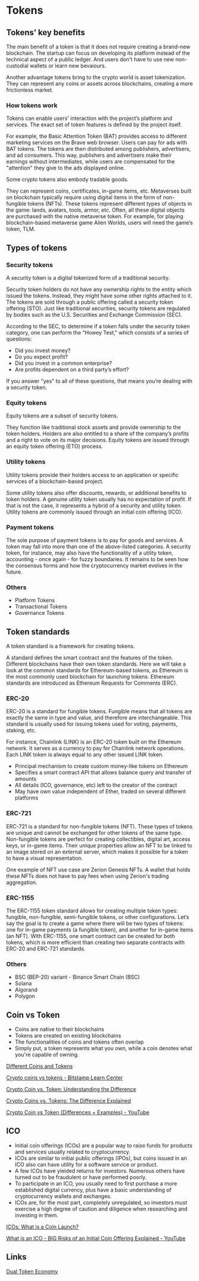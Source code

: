 # Tokens

## Tokens’ key benefits

The main benefit of a token is that it does not require creating a brand-new blockchain. The startup can focus on developing its platform instead of the technical aspect of a public ledger. And users don't have to use new non-custodial wallets or learn new bevaiours.

Another advantage tokens bring to the crypto world is asset tokenization. They can represent any coins or assets across blockchains, creating a more frictionless market.

### How tokens work

Tokens can enable users' interaction with the project’s platform and services. The exact set of token features is defined by the project itself.

For example, the Basic Attention Token (BAT) provides access to different marketing services on the Brave web browser. Users can pay for ads with BAT tokens. The tokens are then distributed among publishers, advertisers, and ad consumers. This way, publishers and advertisers make their earnings without intermediates, while users are compensated for the "attention" they give to the ads displayed online.

Some crypto tokens also embody tradable goods.

They can represent coins, certificates, in-game items, etc. Metaverses built on blockchain typically require using digital items in the form of non-fungible tokens (NFTs). These tokens represent different types of objects in the game: lands, avatars, tools, armor, etc. Often, all these digital objects are purchased with the native metaverse token. For example, for playing blockchain-based metaverse game Alien Worlds, users will need the game’s token, TLM.

## Types of tokens

### Security tokens

A security token is a digital tokenized form of a traditional security.

Security token holders do not have any ownership rights to the entity which issued the tokens. Instead, they might have some other rights attached to it. The tokens are sold through a public offering called a security token offering (STO). Just like traditional securities, security tokens are regulated by bodies such as the U.S. Securities and Exchange Commission (SEC).

According to the SEC, to determine if a token falls under the security token category, one can perform the "Howey Test," which consists of a series of questions:

- Did you invest money?
- Do you expect profit?
- Did you invest in a common enterprise?
- Are profits dependent on a third party’s effort?

If you answer "yes" to all of these questions, that means you’re dealing with a security token.

### Equity tokens

Equity tokens are a subset of security tokens.

They function like traditional stock assets and provide ownership to the token holders. Holders are also entitled to a share of the company’s profits and a right to vote on its major decisions. Equity tokens are issued through an equity token offering (ETO) process.

### Utility tokens

Utility tokens provide their holders access to an application or specific services of a blockchain-based project.

Some utility tokens also offer discounts, rewards, or additional benefits to token holders. A genuine utility token usually has no expectation of profit. If that is not the case, it represents a hybrid of a security and utility token. Utility tokens are commonly issued through an initial coin offering (ICO).

### Payment tokens

The sole purpose of payment tokens is to pay for goods and services. A token may fall into more than one of the above-listed categories. A security token, for instance, may also have the functionality of a utility token, accounting - once again - for fuzzy boundaries. It remains to be seen how the consensus forms and how the cryptocurrency market evolves in the future.

### Others

- Platform Tokens
- Transactional Tokens
- Governance Tokens

## Token standards

A token standard is a framework for creating tokens.

A standard defines the smart contract and the features of the token. Different blockchains have their own token standards. Here we will take a look at the common standards for Ethereum-based tokens, as Ethereum is the most commonly used blockchain for launching tokens. Ethereum standards are introduced as Ethereum Requests for Comments (ERC).

### ERC-20

ERC-20 is a standard for fungible tokens. Fungible means that all tokens are exactly the same in type and value, and therefore are interchangeable. This standard is usually used for issuing tokens used for voting, payments, staking, etc.

For instance, Chainlink (LINK) is an ERC-20 token built on the Ethereum network. It serves as a currency to pay for Chainlink network operations. Each LINK token is always equal to any other issued LINK token.

- Principal mechanism to create custom money-like tokens on Ethereum
- Specifies a smart contract API that allows balance query and transfer of amounts
- All details (ICO, governance, etc) left to the creator of the contract
- May have own value independent of Ether, traded on several different platforms

### ERC-721

ERC-721 is a standard for non-fungible tokens (NFT). These types of tokens are unique and cannot be exchanged for other tokens of the same type. Non-fungible tokens are perfect for creating collectibles, digital art, access keys, or in-game items. Their unique properties allow an NFT to be linked to an image stored on an external server, which makes it possible for a token to have a visual representation.

One example of NFT use case are Zerion Genesis NFTs. A wallet that holds these NFTs does not have to pay fees when using Zerion's trading aggregation.

### ERC-1155

The ERC-1155 token standard allows for creating multiple token types: fungible, non-fungible, semi-fungible tokens, or other configurations. Let’s say the goal is to create a game where there will be two types of tokens: one for in-game payments (a fungible token), and another for in-game items (an NFT). With ERC-1155, one smart contract can be created for both tokens, which is more efficient than creating two separate contracts with ERC-20 and ERC-721 standards.

### Others

- BSC (BEP-20) variant - Binance Smart Chain (BSC)
- Solana
- Algorand
- Polygon

## Coin vs Token

- Coins are native to their blockchains
- Tokens are created on existing blockchains
- The functionalities of coins and tokens often overlap
- Simply put, a token represents what you own, while a coin denotes what you're capable of owning.

[Different Coins and Tokens](decentralized-applications/coins-tokens-chains/readme.md)

[Crypto coins vs tokens - Bitstamp Learn Center](https://www.bitstamp.net/learn/crypto-101/crypto-coins-vs-tokens/)

[Crypto Coin vs. Token: Understanding the Difference](https://blog.liquid.com/coin-vs-token)

[Crypto Coins vs. Tokens: The Difference Explained](https://zerion.io/blog/crypto-coins-vs-tokens-the-difference-explained/)

[Crypto Coin vs Token (Differences + Examples) - YouTube](https://www.youtube.com/watch?v=422HORNUfkU)

## ICO

- Initial coin offerings (ICOs) are a popular way to raise funds for products and services usually related to cryptocurrency.
- ICOs are similar to initial public offerings (IPOs), but coins issued in an ICO also can have utility for a software service or product.
- A few ICOs have yielded returns for investors. Numerous others have turned out to be fraudulent or have performed poorly.
- To participate in an ICO, you usually need to first purchase a more established digital currency, plus have a basic understanding of cryptocurrency wallets and exchanges.
- ICOs are, for the most part, completely unregulated, so investors must exercise a high degree of caution and diligence when researching and investing in them.

[ICOs: What is a Coin Launch?](https://www.investopedia.com/terms/i/initial-coin-offering-ico.asp)

[What is an ICO - BIG Risks of an Initial Coin Offering Explained - YouTube](https://www.youtube.com/watch?v=a2Yd9mbfAos)

## Links

[Dual Token Economy](decentralized-applications/coins-tokens-chains/dual-token-economy.md)
